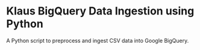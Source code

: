 # Klaus BigQuery Data Ingestion using Python

A Python script to preprocess and ingest CSV data into Google BigQuery.


